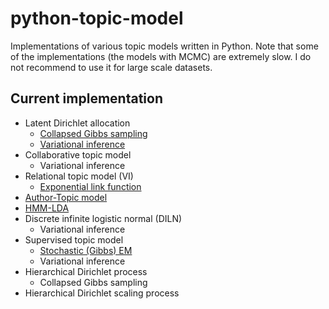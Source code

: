 python-topic-model
==================

Implementations of various topic models written in Python. Note that some of the implementations (the models with MCMC) are extremely slow. I do not recommend to use it for large scale datasets.

Current implementation
-----------------------

* Latent Dirichlet allocation
  * [Collapsed Gibbs sampling](http://nbviewer.jupyter.org/github/arongdari/python-topic-model/blob/master/notebook/LDA_example.ipynb)
  * [Variational inference](http://nbviewer.jupyter.org/github/arongdari/python-topic-model/blob/master/notebook/LDA_example.ipynb)
* Collaborative topic model
  * Variational inference
* Relational topic model (VI)
  * [Exponential link function](http://nbviewer.jupyter.org/github/arongdari/python-topic-model/blob/master/notebook/RelationalTopicModel_example.ipynb)
* [Author-Topic model](http://nbviewer.jupyter.org/github/arongdari/python-topic-model/blob/master/notebook/AuthorTopicModel_example.ipynb)
* [HMM-LDA](http://nbviewer.jupyter.org/github/arongdari/python-topic-model/blob/master/notebook/HMM_LDA_example.ipynb)
* Discrete infinite logistic normal (DILN)
  * Variational inference
* Supervised topic model
  * [Stochastic (Gibbs) EM](http://nbviewer.jupyter.org/github/arongdari/python-topic-model/blob/master/notebook/SupervisedTopicModel_example.ipynb)
  * Variational inference
* Hierarchical Dirichlet process
  * Collapsed Gibbs sampling
* Hierarchical Dirichlet scaling process


